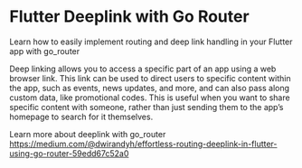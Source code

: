# Flutter Deeplink with Go Router

Learn how to easily implement routing and deep link handling in your Flutter app with go_router

Deep linking allows you to access a specific part of an app using a web browser link. This link can be used to direct users to specific content within the app, such as events, news updates, and more, and can also pass along custom data, like promotional codes. This is useful when you want to share specific content with someone, rather than just sending them to the app’s homepage to search for it themselves.

Learn more about deeplink with go_router https://medium.com/@dwirandyh/effortless-routing-deeplink-in-flutter-using-go-router-59edd67c52a0
